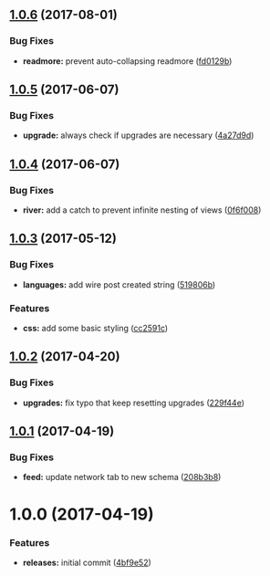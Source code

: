 <a name="1.0.6"></a>
## [1.0.6](https://github.com/hypeJunction/hypeFeed/compare/1.0.5...v1.0.6) (2017-08-01)


### Bug Fixes

* **readmore:** prevent auto-collapsing readmore ([fd0129b](https://github.com/hypeJunction/hypeFeed/commit/fd0129b))



<a name="1.0.5"></a>
## [1.0.5](https://github.com/hypeJunction/hypeFeed/compare/1.0.4...v1.0.5) (2017-06-07)


### Bug Fixes

* **upgrade:** always check if upgrades are necessary ([4a27d9d](https://github.com/hypeJunction/hypeFeed/commit/4a27d9d))



<a name="1.0.4"></a>
## [1.0.4](https://github.com/hypeJunction/hypeFeed/compare/1.0.3...v1.0.4) (2017-06-07)


### Bug Fixes

* **river:** add a catch to prevent infinite nesting of views ([0f6f008](https://github.com/hypeJunction/hypeFeed/commit/0f6f008))



<a name="1.0.3"></a>
## [1.0.3](https://github.com/hypeJunction/hypeFeed/compare/1.0.2...v1.0.3) (2017-05-12)


### Bug Fixes

* **languages:** add wire post created string ([519806b](https://github.com/hypeJunction/hypeFeed/commit/519806b))

### Features

* **css:** add some basic styling ([cc2591c](https://github.com/hypeJunction/hypeFeed/commit/cc2591c))



<a name="1.0.2"></a>
## [1.0.2](https://github.com/hypeJunction/hypeFeed/compare/1.0.1...v1.0.2) (2017-04-20)


### Bug Fixes

* **upgrades:** fix typo that keep resetting upgrades ([229f44e](https://github.com/hypeJunction/hypeFeed/commit/229f44e))



<a name="1.0.1"></a>
## [1.0.1](https://github.com/hypeJunction/hypeFeed/compare/1.0.0...v1.0.1) (2017-04-19)


### Bug Fixes

* **feed:** update network tab to new schema ([208b3b8](https://github.com/hypeJunction/hypeFeed/commit/208b3b8))



<a name="1.0.0"></a>
# 1.0.0 (2017-04-19)


### Features

* **releases:** initial commit ([4bf9e52](https://github.com/hypeJunction/hypeFeed/commit/4bf9e52))



